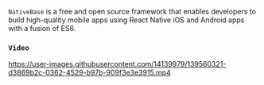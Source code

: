`NativeBase` is a free and open source framework that enables developers to build high-quality mobile apps using React Native iOS and Android apps with a fusion of ES6. 

### `Video`

https://user-images.githubusercontent.com/14139979/139560321-d3869b2c-0362-4529-b97b-909f3e3e3915.mp4

